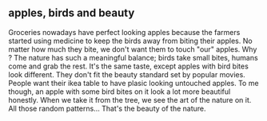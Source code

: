 ## apples, birds and beauty

Groceries nowadays have perfect looking apples because the farmers started using medicine to keep the birds away from biting their apples. No matter how much they bite, we don't want them to touch "our" apples. Why ? The nature has such a meaningful balance; birds take small bites, humans come and grab the rest. It's the same taste, except apples with bird bites look different. They don't fit the beauty standard set by popular movies. People want their ikea table to have plasic looking untouched apples. To me though, an apple with some bird bites on it look a lot more beautiful honestly. When we take it from the tree, we see the art of the nature on it. All those random patterns... That's the beauty of the nature.
